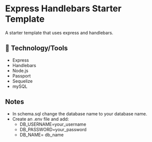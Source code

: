# Express Handlebars Starter Template

A starter template that uses express and handlebars.

## &#x1f527; Technology/Tools
- Express
- Handlebars
- Node.js
- Passport
- Sequelize
- mySQL

## Notes
- In schema.sql change the database name to your database name.
- Create an .env file and add:
  - DB_USERNAME=your_username
  - DB_PASSWORD=your_password
  - DB_NAME= db_name

